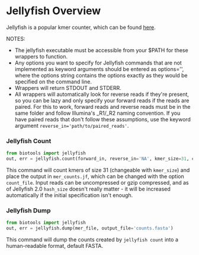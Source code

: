# Jellyfish Overview

Jellyfish is a popular kmer counter, which can be found [here](https://github.com/gmarcais/Jellyfish/releases).


NOTES: 

- The jellyfish executable must be accessible from your $PATH for these wrappers to function.
- Any options you want to specify for Jellyfish commands that are not implemented as keyword arguments should be entered as options='', where the options string contains the options exactly as they would be specified on the command line.
- Wrappers will return STDOUT and STDERR.
- All wrappers will automatically look for reverse reads if they're present, so you can be lazy and only specify your forward reads if the reads are paired. For this to work, forward reads and reverse reads must be in the same folder and follow Illumina's \_R1/\_R2 naming convention. If you have paired reads that don't follow these assumptions, use the keyword argument `reverse_in='path/to/paired_reads'`.

### Jellyfish Count

```python
from biotools import jellyfish
out, err = jellyfish.count(forward_in, reverse_in='NA', kmer_size=31, count_file='mer_counts.jf', hash_size='100M')
```

This command will count kmers of size 31 (changeable with `kmer_size`) and place the output in `mer_counts.jf`, which can be changed with the option `count_file`. Input reads can be uncompressed or gzip compressed, and as of Jellyfish 2.0 `hash_size` doesn't really matter - it will be increased automatically if the initial specification isn't enough.

### Jellyfish Dump

```python
from biotools import jellyfish
out, err = jellyfish.dump(mer_file, output_file='counts.fasta')
```

This command will dump the counts created by `jellyfish count` into a human-readable format, default FASTA.
